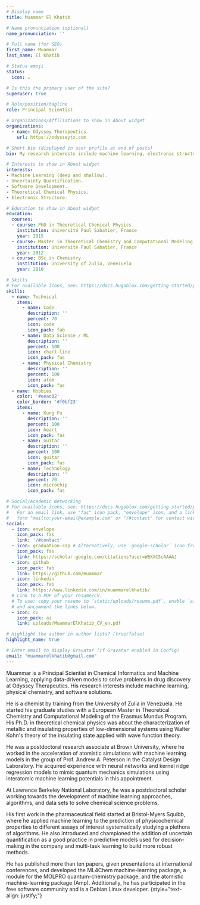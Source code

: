 ```yaml
---
# Display name
title: Muammar El Khatib

# Name pronunciation (optional)
name_pronunciation: ''

# Full name (for SEO)
first_name: Muammar
last_name: El Khatib

# Status emoji
status:
  icon: ☕️

# Is this the primary user of the site?
superuser: true

# Role/position/tagline
role: Principal Scientist

# Organizations/Affiliations to show in About widget
organizations:
  - name: Odyssey Therapeutics
    url: https://odysseytx.com

# Short bio (displayed in user profile at end of posts)
bio: My research interests include machine learning, electronic structure and software development.

# Interests to show in About widget
interests:
- Machine Learning (deep and shallow).
- Uncertainty Quantification.
- Software Development.
- Theoretical Chemical Physics.
- Electronic Structure.

# Education to show in About widget
education:
  courses:
  - course: PhD in Theoretical Chemical Physics
    institution: Université Paul Sabatier, France
    year: 2015
  - course: Master in Theoretical Chemistry and Computational Modeling
    institution: Université Paul Sabatier, France
    year: 2012
  - course: BSc in Chemistry
    institution: University of Zulia, Venezuela
    year: 2010

# Skills
# For available icons, see: https://docs.hugoblox.com/getting-started/page-builder/#icons
skills:
  - name: Technical
    items:
      - name: Code
        description: ''
        percent: 70
        icon: code
        icon_pack: fab
      - name: Data Science / ML
        description: ''
        percent: 100
        icon: chart-line
        icon_pack: fas
      - name: Physical Chemistry
        description: ''
        percent: 100
        icon: atom
        icon_pack: fas
  - name: Hobbies
    color: '#eeac02'
    color_border: '#f0bf23'
    items:
      - name: Kung Fu
        description: ''
        percent: 100
        icon: heart
        icon_pack: fas
      - name: Guitar
        description: ''
        percent: 100
        icon: guitar
        icon_pack: fas
      - name: Technology
        description: ''
        percent: 70
        icon: microchip
        icon_pack: fas

# Social/Academic Networking
# For available icons, see: https://docs.hugoblox.com/getting-started/page-builder/#icons
#   For an email link, use "fas" icon pack, "envelope" icon, and a link in the
#   form "mailto:your-email@example.com" or "/#contact" for contact widget.
social:
  - icon: envelope
    icon_pack: fas
    link: '/#contact'
  - icon: graduation-cap # Alternatively, use `google-scholar` icon from `ai` icon pack
    icon_pack: fas
    link: https://scholar.google.com/citations?user=WBXXCScAAAAJ
  - icon: github
    icon_pack: fab
    link: https://github.com/muammar
  - icon: linkedin
    icon_pack: fab
    link: https://www.linkedin.com/in/muammarelkhatib/
  # Link to a PDF of your resume/CV.
  # To use: copy your resume to `static/uploads/resume.pdf`, enable `ai` icons in `params.yaml`,
  # and uncomment the lines below.
  - icon: cv
    icon_pack: ai
    link: uploads/MuammarElKhatib_CV_en.pdf

# Highlight the author in author lists? (true/false)
highlight_name: true

# Enter email to display Gravatar (if Gravatar enabled in Config)
email: "muammarelkhatib@gmail.com"
---
```


Muammar is a Principal Scientist in Chemical Informatics and Machine Learning, applying data-driven models to solve problems in drug discovery at Odyssey Therapeutics. His research interests include machine learning, physical chemistry, and software solutions.

He is a chemist by training from the University of Zulia in Venezuela. He started his graduate studies with a European Master in Theoretical Chemistry and Computational Modeling of the Erasmus Mundus Program. His Ph.D. in theoretical chemical physics was about the characterization of metallic and insulating properties of low-dimensional systems using Walter Kohn's theory of the insulating state applied with wave function theory.

He was a postdoctoral research associate at Brown University, where he worked in the acceleration of atomistic simulations with machine learning models in the group of Prof. Andrew A. Peterson in the Catalyst Design Laboratory. He acquired experience with neural networks and kernel ridge regression models to mimic quantum mechanics simulations using interatomic machine learning
potentials in this appointment.

At Lawrence Berkeley National Laboratory, he was a postdoctoral scholar working towards the development of machine learning approaches, algorithms, and data sets to solve chemical science problems.

His first work in the pharmaceutical field started at Bristol-Myers Squibb, where he applied machine learning to the prediction of physicochemical properties to different assays of interest systematically studying a plethora of algorithms.
He also introduced and championed the addition of uncertain quantification as a good practice in predictive models used for decision-making in the company and multi-task learning to build more robust methods.

He has published more than ten papers, given presentations at international conferences, and developed the ML4Chem machine-learning package, a module for the MOLPRO quantum-chemistry package, and the atomistic machine-learning package (Amp). Additionally, he has participated in the free software community and is a Debian Linux developer.
{style="text-align: justify;"}
